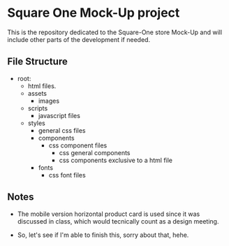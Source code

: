 # Square One Mock-Up project

This is the repository dedicated to the Square-One store Mock-Up and will include other parts of the development if needed.

## File Structure
- root:
  - html files.
  - assets
    - images
  - scripts
    - javascript files
  - styles
    - general css files
    - components
      - css component files
        - css general components
        - css components exclusive to a html file
    - fonts
      - css font files

## Notes
- The mobile version horizontal product card is used since it was discussed in class, which would tecnically count as a design meeting.

- So, let's see if I'm able to finish this, sorry about that, hehe.